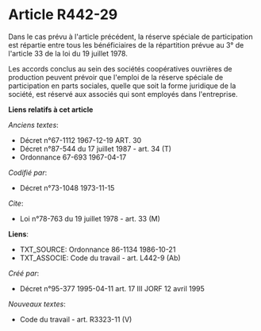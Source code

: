 # Article R442-29

Dans le cas prévu à l'article précédent, la réserve spéciale de participation est répartie entre tous les bénéficiaires de la
répartition prévue au 3° de l'article 33 de la loi du 19 juillet 1978.

Les accords conclus au sein des sociétés coopératives ouvrières de production peuvent prévoir que l'emploi de la réserve
spéciale de participation en parts sociales, quelle que soit la forme juridique de la société, est réservé aux associés qui
sont employés dans l'entreprise.

**Liens relatifs à cet article**

_Anciens textes_:

  - Décret n°67-1112 1967-12-19 ART. 30
  - Décret n°87-544 du 17 juillet 1987 - art. 34 (T)
  - Ordonnance 67-693 1967-04-17

_Codifié par_:

  - Décret n°73-1048 1973-11-15

_Cite_:

  - Loi n°78-763 du 19 juillet 1978 - art. 33 (M)

**Liens**:

  - TXT_SOURCE: Ordonnance 86-1134 1986-10-21
  - TXT_ASSOCIE: Code du travail - art. L442-9 (Ab)

_Créé par_:

  - Décret n°95-377 1995-04-11 art. 17 III JORF 12 avril 1995

_Nouveaux textes_:

  - Code du travail - art. R3323-11 (V)
